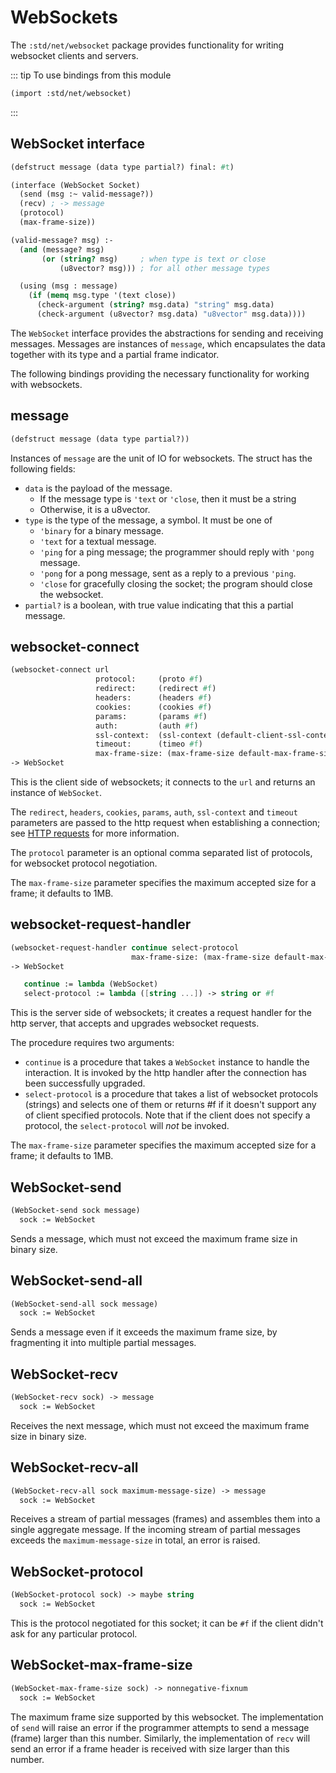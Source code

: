 # WebSockets

The `:std/net/websocket` package provides functionality for writing
websocket clients and servers.

::: tip To use bindings from this module
```scheme
(import :std/net/websocket)
```
:::

## WebSocket interface
```scheme
(defstruct message (data type partial?) final: #t)

(interface (WebSocket Socket)
  (send (msg :~ valid-message?))
  (recv) ; -> message
  (protocol)
  (max-frame-size))

(valid-message? msg) :-
  (and (message? msg)
       (or (string? msg)     ; when type is text or close
           (u8vector? msg))) ; for all other message types

  (using (msg : message)
    (if (memq msg.type '(text close))
      (check-argument (string? msg.data) "string" msg.data)
      (check-argument (u8vector? msg.data) "u8vector" msg.data))))

```

The `WebSocket` interface provides the abstractions for sending and receiving messages.
Messages are instances of `message`, which encapsulates the data together with its type
and a partial frame indicator.

The following bindings providing the necessary functionality for working with websockets.

## message
```scheme
(defstruct message (data type partial?))
```

Instances of `message` are the unit of IO for websockets. The struct
has the following fields:
- `data` is the payload of the message.
  - If the message type is `'text` or `'close`, then it must be a string
  - Otherwise, it is a u8vector.
- `type` is the type of the message, a symbol. It must be one of
  - `'binary` for a binary message.
  - `'text` for a textual message.
  - `'ping` for a ping message; the programmer should reply with `'pong` message.
  - `'pong` for a pong message, sent as a reply to a previous `'ping`.
  - `'close` for gracefully closing the socket; the program should close the websocket.
- `partial?` is a boolean, with true value indicating that this a partial message.

## websocket-connect
```scheme
(websocket-connect url
                   protocol:     (proto #f)
                   redirect:     (redirect #f)
                   headers:      (headers #f)
                   cookies:      (cookies #f)
                   params:       (params #f)
                   auth:         (auth #f)
                   ssl-context:  (ssl-context (default-client-ssl-context))
                   timeout:      (timeo #f)
                   max-frame-size: (max-frame-size default-max-frame-size))
-> WebSocket
```

This is the client side of websockets; it connects to the `url` and
returns an instance of `WebSocket`.

The `redirect`, `headers`, `cookies`, `params`, `auth`, `ssl-context`
and `timeout` parameters are passed to the http request when
establishing a connection; see [HTTP requests](request.md) for more
information.

The `protocol` parameter is an optional comma separated list of protocols,
for websocket protocol negotiation.

The `max-frame-size` parameter specifies the maximum accepted size for a
frame; it defaults to 1MB.

## websocket-request-handler
```scheme
(websocket-request-handler continue select-protocol
                           max-frame-size: (max-frame-size default-max-frame-size))
-> WebSocket

   continue := lambda (WebSocket)
   select-protocol := lambda ([string ...]) -> string or #f
```

This is the server side of websockets; it creates a request handler for the http server,
that accepts and upgrades websocket requests.

The procedure requires two arguments:
- `continue` is a procedure that takes a `WebSocket` instance to handle the interaction.
   It is invoked by the http handler after the connection has been successfully upgraded.
- `select-protocol` is a procedure that takes a list of websocket protocols (strings) and
   selects one of them or returns #f if it doesn't support any of client specified protocols.
   Note that if the client does not specify a protocol, the `select-protocol` will _not_ be
   invoked.

The `max-frame-size` parameter specifies the maximum accepted size for a
frame; it defaults to 1MB.

## WebSocket-send
```scheme
(WebSocket-send sock message)
  sock := WebSocket
```

Sends a message, which must not exceed the maximum frame size in binary size.

## WebSocket-send-all
```scheme
(WebSocket-send-all sock message)
  sock := WebSocket
```

Sends a message even if it exceeds the maximum frame size, by
fragmenting it into multiple partial messages.

## WebSocket-recv
```scheme
(WebSocket-recv sock) -> message
  sock := WebSocket
```

Receives the next message, which must not exceed the maximum frame size in binary size.

## WebSocket-recv-all
```scheme
(WebSocket-recv-all sock maximum-message-size) -> message
  sock := WebSocket
```

Receives a stream of partial messages (frames) and assembles them into
a single aggregate message.  If the incoming stream of partial
messages exceeds the `maximum-message-size` in total, an error is
raised.

## WebSocket-protocol
```scheme
(WebSocket-protocol sock) -> maybe string
  sock := WebSocket
```

This is the protocol negotiated for this socket; it can be `#f` if the
client didn't ask for any particular protocol.

## WebSocket-max-frame-size
```scheme
(WebSocket-max-frame-size sock) -> nonnegative-fixnum
  sock := WebSocket
```

The maximum frame size supported by this websocket. The implementation
of `send` will raise an error if the programmer attempts to send a
message (frame) larger than this number. Similarly, the implementation
of `recv` will send an error if a frame header is received with size
larger than this number.
